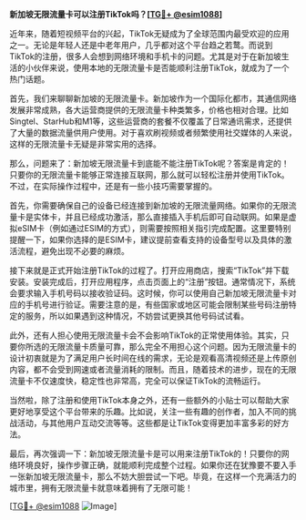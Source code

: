 **新加坡无限流量卡可以注册TikTok吗？[[TG💪+ @esim1088](https://t.me/s/esim1088)]**

近年来，随着短视频平台的兴起，TikTok无疑成为了全球范围内最受欢迎的应用之一。无论是年轻人还是中老年用户，几乎都对这个平台趋之若鹜。而说到TikTok的注册，很多人会想到网络环境和手机卡的问题。尤其是对于在新加坡生活的小伙伴来说，使用本地的无限流量卡是否能顺利注册TikTok，就成为了一个热门话题。

首先，我们来聊聊新加坡的无限流量卡。新加坡作为一个国际化都市，其通信网络发展非常成熟，各大运营商提供的无限流量卡种类繁多，价格也相对合理。比如Singtel、StarHub和M1等，这些运营商的套餐不仅覆盖了日常通讯需求，还提供了大量的数据流量供用户使用。对于喜欢刷视频或者频繁使用社交媒体的人来说，这样的无限流量卡无疑是非常实用的选择。

那么，问题来了：新加坡无限流量卡到底能不能注册TikTok呢？答案是肯定的！只要你的无限流量卡能够正常连接互联网，那么就可以轻松注册并使用TikTok。不过，在实际操作过程中，还是有一些小技巧需要掌握的。

首先，你需要确保自己的设备已经连接到新加坡的无限流量网络。如果你的无限流量卡是实体卡，并且已经成功激活，那么直接插入手机后即可自动联网。如果是虚拟eSIM卡（例如通过ESIM的方式），则需要按照相关指引完成配置。这里要特别提醒一下，如果你选择的是ESIM卡，建议提前查看支持的设备型号以及具体的激活流程，避免出现不必要的麻烦。

接下来就是正式开始注册TikTok的过程了。打开应用商店，搜索“TikTok”并下载安装。安装完成后，打开应用程序，点击页面上的“注册”按钮。通常情况下，系统会要求输入手机号码以接收验证码。这时候，你可以使用自己新加坡无限流量卡对应的手机号进行验证。需要注意的是，有些国家或地区可能会限制某些号码注册特定的服务，所以如果遇到这种情况，不妨尝试更换其他号码试试看。

此外，还有人担心使用无限流量卡会不会影响TikTok的正常使用体验。其实，只要你所选的无限流量卡质量可靠，那么完全不用担心这个问题。因为无限流量卡的设计初衷就是为了满足用户长时间在线的需求，无论是观看高清视频还是上传原创内容，都不会受到网速或者流量消耗的限制。而且，随着技术的进步，现在的无限流量卡不仅速度快，稳定性也非常高，完全可以保证TikTok的流畅运行。

当然啦，除了注册和使用TikTok本身之外，还有一些额外的小贴士可以帮助大家更好地享受这个平台带来的乐趣。比如说，关注一些有趣的创作者，加入不同的挑战活动，与其他用户互动交流等等。这些都是让TikTok变得更加丰富多彩的好方法。

最后，再次强调一下：新加坡无限流量卡是可以用来注册TikTok的！只要你的网络环境良好，操作步骤正确，就能顺利完成整个过程。如果你还在犹豫要不要入手一张新加坡无限流量卡，那么不妨大胆尝试一下吧。毕竟，在这样一个充满活力的城市里，拥有无限流量卡就意味着拥有了无限可能！

[[TG💪+ @esim1088](https://t.me/s/esim1088) ![Image](https://i.postimg.cc/4NQfJmqS/Snipaste-2025-05-13-00-14-12.png)]